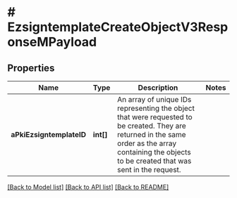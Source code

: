 # # EzsigntemplateCreateObjectV3ResponseMPayload

## Properties

Name | Type | Description | Notes
------------ | ------------- | ------------- | -------------
**aPkiEzsigntemplateID** | **int[]** | An array of unique IDs representing the object that were requested to be created.  They are returned in the same order as the array containing the objects to be created that was sent in the request. |

[[Back to Model list]](../../README.md#models) [[Back to API list]](../../README.md#endpoints) [[Back to README]](../../README.md)
